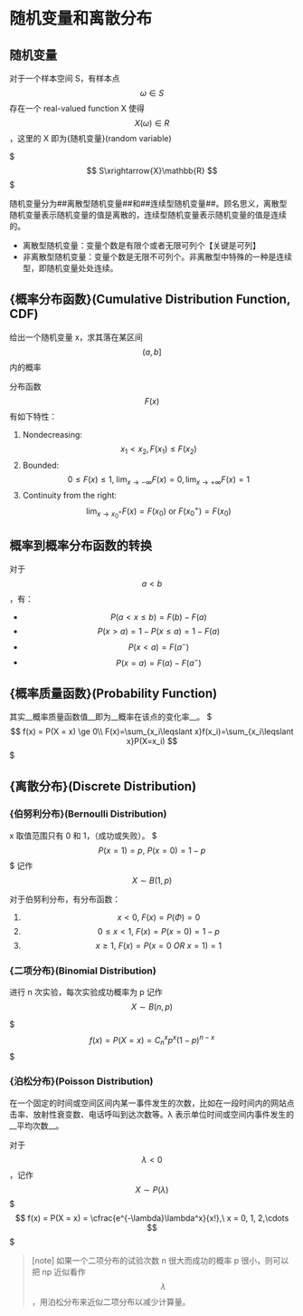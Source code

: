 # 随机变量和离散分布

## 随机变量

对于一个样本空间 S，有样本点 $$\omega \in S$$
存在一个 real-valued function X 使得 $$X(\omega) \in R$$，这里的 X 即为{随机变量}(random variable)

$$$
S\xrightarrow{X}\mathbb{R}
$$$

随机变量分为##离散型随机变量##和##连续型随机变量##。顾名思义，离散型随机变量表示随机变量的值是离散的，连续型随机变量表示随机变量的值是连续的。
- 离散型随机变量：变量个数是有限个或者无限可列个【关键是可列】
- 非离散型随机变量：变量个数是无限不可列个。非离散型中特殊的一种是连续型，即随机变量处处连续。

## {概率分布函数}(Cumulative Distribution Function, CDF)

给出一个随机变量 x，求其落在某区间 $$(a,b]$$ 内的概率

分布函数$$F(x)$$有如下特性：
1. Nondecreasing: $$x_1<x_2,F(x_1)\leqslant F(x_2)$$
2. Bounded: $$0 \le F(x) \le 1,\ \lim_{x\to-\infty}F(x)=0,\lim_{x\to+\infty}F(x)=1$$
3. Continuity from the right: $$\lim_{x\to x_0^+}F(x)=F(x_0)\mathrm{~or~}F(x_0^+)=F(x_0)$$

## 概率到概率分布函数的转换

对于 $$a \lt b$$，有：
- $$P(a \lt x \le b) = F(b) - F(a)$$
- $$P(x \gt a) = 1 - P(x \le a) = 1 - F(a)$$
- $$P(x \lt a) = F(a^-)$$
- $$P(x = a) = F(a) - F(a^-)$$

## {概率质量函数}(Probability Function)

其实__概率质量函数值__即为__概率在该点的变化率__。
$$$
f(x) = P(X = x) \ge 0\\
F(x)=\sum_{x_i\leqslant x}f(x_i)=\sum_{x_i\leqslant x}P(X=x_i)
$$$

## {离散分布}(Discrete Distribution)

### {伯努利分布}(Bernoulli Distribution)

x 取值范围只有 0 和 1，（成功或失败）。
$$$
P(x = 1) = p,\ P(x = 0) = 1 - p
$$$
记作 $$X \sim B(1,p)$$

对于伯努利分布，有分布函数：
1. $$x \lt 0,\ F(x) = P(\Phi) = 0$$
2. $$0 \le x \lt 1,\ F(x) = P(x = 0) = 1 - p$$
3. $$x \ge 1,\ F(x) = P(x = 0\ OR\ x = 1) = 1$$

### {二项分布}(Binomial Distribution)

进行 n 次实验，每次实验成功概率为 p
记作 $$X \sim B(n,p)$$

$$$
f(x) = P(X = x) = C_n^x p^x (1 - p)^{n-x}
$$$

### {泊松分布}(Poisson Distribution)

在一个固定的时间或空间区间内某一事件发生的次数，比如在一段时间内的网站点击率、放射性衰变数、电话呼叫到达次数等。λ 表示单位时间或空间内事件发生的__平均次数__。

对于 $$\lambda \lt 0$$，记作 $$X \sim P(\lambda)$$
$$$
f(x) = P(X = x) = \cfrac{e^{-\lambda}\lambda^x}{x!},\ x = 0, 1, 2,\cdots
$$$

> [note]
> 如果一个二项分布的试验次数 n 很大而成功的概率 p 很小，则可以把 np 近似看作 $$\lambda$$，用泊松分布来近似二项分布以减少计算量。
